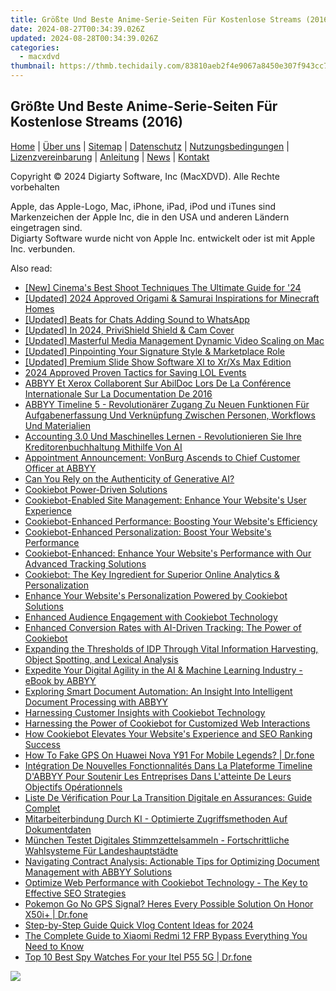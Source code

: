 ```yaml
---
title: Größte Und Beste Anime-Serie-Seiten Für Kostenlose Streams (2016)
date: 2024-08-27T00:34:39.026Z
updated: 2024-08-28T00:34:39.026Z
categories:
  - macxdvd
thumbnail: https://thmb.techidaily.com/83810aeb2f4e9067a8450e307f943cc7eb4a02a55fedde24fa1dbdf3c7ea5ae0.jpg
---
```


## Größte Und Beste Anime-Serie-Seiten Für Kostenlose Streams (2016)

[Home](https://tools.techidaily.com/macxdvd/products/) | [Über uns](https://tools.techidaily.com/macxdvd/products/) | [Sitemap](https://tools.techidaily.com/macxdvd/products/) | [Datenschutz](https://tools.techidaily.com/macxdvd/products/) | [Nutzungsbedingungen](https://tools.techidaily.com/macxdvd/products/) | [Lizenzvereinbarung](https://tools.techidaily.com/macxdvd/products/) | [Anleitung](https://tools.techidaily.com/macxdvd/products/) | [News](https://tools.techidaily.com/macxdvd/products/) | [Kontakt](https://tools.techidaily.com/macxdvd/products/)

Copyright © 2024 Digiarty Software, Inc (MacXDVD). Alle Rechte vorbehalten

Apple, das Apple-Logo, Mac, iPhone, iPad, iPod und iTunes sind Markenzeichen der Apple Inc, die in den USA und anderen Ländern eingetragen sind.   
Digiarty Software wurde nicht von Apple Inc. entwickelt oder ist mit Apple Inc. verbunden.

<ins class="adsbygoogle"
     style="display:block"
     data-ad-format="autorelaxed"
     data-ad-client="ca-pub-7571918770474297"
     data-ad-slot="1223367746"></ins>



<ins class="adsbygoogle"
     style="display:block"
     data-ad-client="ca-pub-7571918770474297"
     data-ad-slot="8358498916"
     data-ad-format="auto"
     data-full-width-responsive="true"></ins>

<span class="atpl-alsoreadstyle">Also read:</span>
<div><ul>
<li><a href="https://extra-tips.techidaily.com/new-cinemas-best-shoot-techniques-the-ultimate-guide-for-24/"><u>[New] Cinema's Best Shoot Techniques  The Ultimate Guide for '24</u></a></li>
<li><a href="https://screen-activity-recording.techidaily.com/updated-2024-approved-origami-and-samurai-inspirations-for-minecraft-homes/"><u>[Updated] 2024 Approved  Origami & Samurai Inspirations for Minecraft Homes</u></a></li>
<li><a href="https://extra-information.techidaily.com/updated-beats-for-chats-adding-sound-to-whatsapp/"><u>[Updated] Beats for Chats  Adding Sound to WhatsApp</u></a></li>
<li><a href="https://on-screen-recording.techidaily.com/updated-in-2024-privishield-shield-and-cam-cover/"><u>[Updated] In 2024, PriviShield Shield & Cam Cover</u></a></li>
<li><a href="https://instagram-video-files.techidaily.com/updated-masterful-media-management-dynamic-video-scaling-on-mac/"><u>[Updated] Masterful Media Management  Dynamic Video Scaling on Mac</u></a></li>
<li><a href="https://facebook-video-share.techidaily.com/updated-pinpointing-your-signature-style-and-marketplace-role/"><u>[Updated] Pinpointing Your Signature Style & Marketplace Role</u></a></li>
<li><a href="https://fox-info.techidaily.com/updated-premium-slide-show-software-xi-to-xrxs-max-edition/"><u>[Updated] Premium Slide Show Software  XI to Xr/Xs Max Edition</u></a></li>
<li><a href="https://screen-sharing-recording.techidaily.com/2024-approved-proven-tactics-for-saving-lol-events/"><u>2024 Approved  Proven Tactics for Saving LOL Events</u></a></li>
<li><a href="https://some-guidance.techidaily.com/abbyy-et-xerox-collaborent-sur-abildoc-lors-de-la-conference-internationale-sur-la-documentation-de-2016/"><u>ABBYY Et Xerox Collaborent Sur AbilDoc Lors De La Conférence Internationale Sur La Documentation De 2016</u></a></li>
<li><a href="https://some-guidance.techidaily.com/abbyy-timeline-5-revolutionarer-zugang-zu-neuen-funktionen-fur-aufgabenerfassung-und-verknupfung-zwischen-personen-workflows-und-materialien/"><u>ABBYY Timeline 5 - Revolutionärer Zugang Zu Neuen Funktionen Für Aufgabenerfassung Und Verknüpfung Zwischen Personen, Workflows Und Materialien</u></a></li>
<li><a href="https://some-guidance.techidaily.com/accounting-30-und-maschinelles-lernen-revolutionieren-sie-ihre-kreditorenbuchhaltung-mithilfe-von-ai/"><u>Accounting 3.0 Und Maschinelles Lernen - Revolutionieren Sie Ihre Kreditorenbuchhaltung Mithilfe Von AI</u></a></li>
<li><a href="https://some-guidance.techidaily.com/appointment-announcement-vonburg-ascends-to-chief-customer-officer-at-abbyy/"><u>Appointment Announcement: VonBurg Ascends to Chief Customer Officer at ABBYY</u></a></li>
<li><a href="https://some-guidance.techidaily.com/can-you-rely-on-the-authenticity-of-generative-ai/"><u>Can You Rely on the Authenticity of Generative AI?</u></a></li>
<li><a href="https://some-guidance.techidaily.com/cookiebot-power-driven-solutions/"><u>Cookiebot Power-Driven Solutions</u></a></li>
<li><a href="https://some-guidance.techidaily.com/cookiebot-enabled-site-management-enhance-your-websites-user-experience/"><u>Cookiebot-Enabled Site Management: Enhance Your Website's User Experience</u></a></li>
<li><a href="https://some-guidance.techidaily.com/cookiebot-enhanced-performance-boosting-your-websites-efficiency/"><u>Cookiebot-Enhanced Performance: Boosting Your Website's Efficiency</u></a></li>
<li><a href="https://some-guidance.techidaily.com/cookiebot-enhanced-personalization-boost-your-websites-performance/"><u>Cookiebot-Enhanced Personalization: Boost Your Website's Performance</u></a></li>
<li><a href="https://some-guidance.techidaily.com/cookiebot-enhanced-enhance-your-websites-performance-with-our-advanced-tracking-solutions/"><u>Cookiebot-Enhanced: Enhance Your Website's Performance with Our Advanced Tracking Solutions</u></a></li>
<li><a href="https://some-guidance.techidaily.com/cookiebot-the-key-ingredient-for-superior-online-analytics-and-personalization/"><u>Cookiebot: The Key Ingredient for Superior Online Analytics & Personalization</u></a></li>
<li><a href="https://some-guidance.techidaily.com/enhance-your-websites-personalization-powered-by-cookiebot-solutions/"><u>Enhance Your Website's Personalization Powered by Cookiebot Solutions</u></a></li>
<li><a href="https://some-guidance.techidaily.com/enhanced-audience-engagement-with-cookiebot-technology/"><u>Enhanced Audience Engagement with Cookiebot Technology</u></a></li>
<li><a href="https://some-guidance.techidaily.com/enhanced-conversion-rates-with-ai-driven-tracking-the-power-of-cookiebot/"><u>Enhanced Conversion Rates with AI-Driven Tracking: The Power of Cookiebot</u></a></li>
<li><a href="https://some-guidance.techidaily.com/expanding-the-thresholds-of-idp-through-vital-information-harvesting-object-spotting-and-lexical-analysis/"><u>Expanding the Thresholds of IDP Through Vital Information Harvesting, Object Spotting, and Lexical Analysis</u></a></li>
<li><a href="https://some-guidance.techidaily.com/expedite-your-digital-agility-in-the-ai-and-machine-learning-industry-ebook-by-abbyy/"><u>Expedite Your Digital Agility in the AI & Machine Learning Industry - eBook by ABBYY</u></a></li>
<li><a href="https://some-guidance.techidaily.com/exploring-smart-document-automation-an-insight-into-intelligent-document-processing-with-abbyy/"><u>Exploring Smart Document Automation: An Insight Into Intelligent Document Processing with ABBYY</u></a></li>
<li><a href="https://some-guidance.techidaily.com/harnessing-customer-insights-with-cookiebot-technology/"><u>Harnessing Customer Insights with Cookiebot Technology</u></a></li>
<li><a href="https://some-guidance.techidaily.com/harnessing-the-power-of-cookiebot-for-customized-web-interactions/"><u>Harnessing the Power of Cookiebot for Customized Web Interactions</u></a></li>
<li><a href="https://some-guidance.techidaily.com/how-cookiebot-elevates-your-websites-experience-and-seo-ranking-success/"><u>How Cookiebot Elevates Your Website's Experience and SEO Ranking Success</u></a></li>
<li><a href="https://fake-location.techidaily.com/how-to-fake-gps-on-huawei-nova-y91-for-mobile-legends-drfone-by-drfone-virtual-android/"><u>How To Fake GPS On Huawei Nova Y91 For Mobile Legends? | Dr.fone</u></a></li>
<li><a href="https://some-guidance.techidaily.com/integration-de-nouvelles-fonctionnalites-dans-la-plateforme-timeline-dabbyy-pour-soutenir-les-entreprises-dans-latteinte-de-leurs-objectifs-operationnels/"><u>Intégration De Nouvelles Fonctionnalités Dans La Plateforme Timeline D'ABBYY Pour Soutenir Les Entreprises Dans L'atteinte De Leurs Objectifs Opérationnels</u></a></li>
<li><a href="https://some-guidance.techidaily.com/liste-de-verification-pour-la-transition-digitale-en-assurances-guide-complet/"><u>Liste De Vérification Pour La Transition Digitale en Assurances: Guide Complet</u></a></li>
<li><a href="https://some-guidance.techidaily.com/mitarbeiterbindung-durch-ki-optimierte-zugriffsmethoden-auf-dokumentdaten/"><u>Mitarbeiterbindung Durch KI - Optimierte Zugriffsmethoden Auf Dokumentdaten</u></a></li>
<li><a href="https://some-guidance.techidaily.com/munchen-testet-digitales-stimmzettelsammeln-fortschrittliche-wahlsysteme-fur-landeshauptstadte/"><u>München Testet Digitales Stimmzettelsammeln - Fortschrittliche Wahlsysteme Für Landeshauptstädte</u></a></li>
<li><a href="https://some-guidance.techidaily.com/navigating-contract-analysis-actionable-tips-for-optimizing-document-management-with-abbyy-solutions/"><u>Navigating Contract Analysis: Actionable Tips for Optimizing Document Management with ABBYY Solutions</u></a></li>
<li><a href="https://some-guidance.techidaily.com/optimize-web-performance-with-cookiebot-technology-the-key-to-effective-seo-strategies/"><u>Optimize Web Performance with Cookiebot Technology - The Key to Effective SEO Strategies</u></a></li>
<li><a href="https://pokemon-go-android.techidaily.com/pokemon-go-no-gps-signal-heres-every-possible-solution-on-honor-x50iplus-drfone-by-drfone-virtual-android/"><u>Pokemon Go No GPS Signal? Heres Every Possible Solution On Honor X50i+ | Dr.fone</u></a></li>
<li><a href="https://extra-support.techidaily.com/step-by-step-guide-quick-vlog-content-ideas-for-2024/"><u>Step-by-Step Guide  Quick Vlog Content Ideas for 2024</u></a></li>
<li><a href="https://bypass-frp.techidaily.com/the-complete-guide-to-xiaomi-redmi-12-frp-bypass-everything-you-need-to-know-by-drfone-android/"><u>The Complete Guide to Xiaomi Redmi 12 FRP Bypass Everything You Need to Know</u></a></li>
<li><a href="https://android-location-track.techidaily.com/top-10-best-spy-watches-for-your-itel-p55-5g-drfone-by-drfone-virtual-android/"><u>Top 10 Best Spy Watches For your Itel P55 5G | Dr.fone</u></a></li>
</ul></div>

<!-- affiliate ads begin -->
<a href="https://secure.2checkout.com/order/checkout.php?PRODS=35038891&QTY=1&AFFILIATE=108875&CART=1"><img src="https://www.dupinout.com/wp-content/uploads/2021/12/DupInOut-New-Duplicate-Scan-Tab.png" border="0"></a>
<!-- affiliate ads end -->